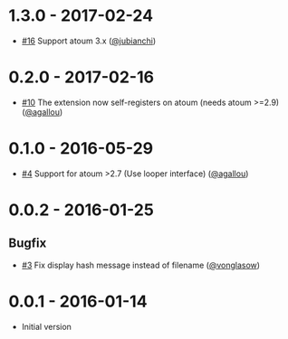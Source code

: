 # 1.3.0 - 2017-02-24

* [#16](https://github.com/atoum/autoloop-extension/pull/16) Support atoum 3.x ([@jubianchi])

# 0.2.0 - 2017-02-16

* [#10](https://github.com/atoum/autoloop-extension/pull/10) The extension now self-registers on atoum (needs atoum >=2.9) ([@agallou])

# 0.1.0 - 2016-05-29

* [#4](https://github.com/atoum/autoloop-extension/pull/4) Support for atoum >2.7 (Use looper interface) ([@agallou])


# 0.0.2 - 2016-01-25

## Bugfix

* [#3](https://github.com/atoum/autoloop-extension/pull/3) Fix display hash message instead of filename ([@vonglasow])


# 0.0.1 - 2016-01-14

* Initial version


[@vonglasow]: https://github.com/vonglasow
[@agallou]: https://github.com/agallou
[@jubianchi]: https://github.com/jubianchi
